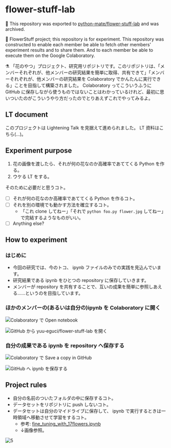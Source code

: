 flower-stuff-lab
===

🚚 This repository was exported to [python-mate/flower-stuff-lab](https://github.com/python-mate/flower-stuff-lab) and was archived.

🌻 FlowerStuff project; this repository is for experiment. This repository was constructed to enable each member be able to fetch other members' experiment results and to share them. And to each member be able to execute them on the Google Colaboratory.

⚗️ 「花のやつ」プロジェクト、研究用リポジトリです。このリポジトリは、「メンバーそれぞれが、他メンバーの研究結果を簡単に取得、共有できて」「メンバーそれぞれが、他メンバーの研究結果を Colaboratory でかんたんに実行できる」ことを目指して構築されました。 Colaboratory ってこういうふうに GitHub に保存しながら使うものではないことはわかっているけれど、最初に思いついたのがこういうやり方だったのでとりあえずこれでやってみるよ。

## LT document

このプロジェクトは Lightening Talk を見据えて進められました。 LT 資料はこちら(...)。

## Experiment purpose

1. 花の画像を渡したら、それが何の花なのか高確率であててくる Python を作る。
1. ウケる LT をする。

そのために必要だと思うコト。

- [ ] それが何の花なのか高確率であててくる Python を作るコト。
- [ ] それを別の環境でも動かす方法を確立するコト。
    - 「これ clone してねー」「それで `python foo.py flower.jpg` してねー」で完結するようなものがいい。
- [ ] Anything else?

## How to experiment

### はじめに

- 今回の研究では、今のトコ、 ipynb ファイルのみでの実践を見込んでいます。
- 研究結果である ipynb をひとつの repository に保存していきます。
- メンバーが repository を共有することで、互いの成果を簡単に参照しあえる……というのを目指しています。

### ほかのメンバーの(あるいは自分の)ipynb を Colaboratory に開く

![Colaboratory で Open notebook](https://user-images.githubusercontent.com/28250432/122402516-83f90800-cfb8-11eb-9246-46dcbdd60ee8.png)

![GitHub から yuu-eguci/flower-stuff-lab を開く](https://user-images.githubusercontent.com/28250432/122405442-0682c700-cfbb-11eb-9cab-a2df34e01e45.png)

### 自分の成果である ipynb を repository へ保存する

![Colaboratory で Save a copy in GitHub](https://user-images.githubusercontent.com/28250432/122406341-bd7f4280-cfbb-11eb-840d-5dd2e0f811ff.png)

![GitHub へ ipynb を保存する](https://user-images.githubusercontent.com/28250432/122406648-f7e8df80-cfbb-11eb-9bf4-3818773a62f0.png)

## Project rules

- 自分の名前のついたフォルダの中に保存するコト。
- データセットをリポジトリに push しないコト。
- データセットは自分のマイドライブに保存して、 ipynb で実行するときは一時領域へ移動させて学習をするコト。
    - 参考: [fine_tuning_with_17flowers.ipynb](https://github.com/yuu-eguci/flower-stuff-lab/blob/main/yuueguci/fine_tuning_with_17flowers.ipynb)
    - ↓画像参照。

![5](https://user-images.githubusercontent.com/28250432/122409790-629b1a80-cfbe-11eb-8e56-fb712420f37d.png)

